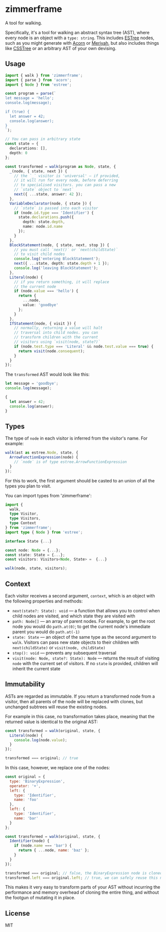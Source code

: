 # zimmerframe

A tool for walking.

Specifically, it's a tool for walking an abstract syntax tree (AST), where every node is an object with a `type: string`. This includes [ESTree](https://github.com/estree/estree) nodes, such as you might generate with [Acorn](https://github.com/acornjs/acorn) or [Meriyah](https://github.com/meriyah/meriyah), but also includes things like [CSSTree](https://github.com/csstree/csstree) or an arbitrary AST of your own devising.

## Usage

```ts
import { walk } from 'zimmerframe';
import { parse } from 'acorn';
import { Node } from 'estree';

const program = parse(`
let message = 'hello';
console.log(message);

if (true) {
  let answer = 42;
  console.log(answer);
}
`);

// You can pass in arbitrary state
const state = {
  declarations: [],
  depth: 0
};

const transformed = walk(program as Node, state, {
  _(node, { state, next }) {
    // the `_` visitor is 'universal' — if provided,
    // it will run for every node, before deferring
    // to specialised visitors. you can pass a new
    // `state` object to `next`
    next({ ...state, answer: 42 });
  },
  VariableDeclarator(node, { state }) {
    // `state` is passed into each visitor
    if (node.id.type === 'Identifier') {
      state.declarations.push({
        depth: state.depth,
        name: node.id.name
      });
    }
  },
  BlockStatement(node, { state, next, stop }) {
    // you must call `next()` or `next(childState)`
    // to visit child nodes
    console.log('entering BlockStatement');
    next({ ...state, depth: state.depth + 1 });
    console.log('leaving BlockStatement');
  },
  Literal(node) {
    // if you return something, it will replace
    // the current node
    if (node.value === 'hello') {
      return {
        ...node,
        value: 'goodbye'
      };
    }
  },
  IfStatement(node, { visit }) {
    // normally, returning a value will halt
    // traversal into child nodes. you can
    // transform children with the current
    // visitors using `visit(node, state?)`
    if (node.test.type === 'Literal' && node.test.value === true) {
      return visit(node.consequent);
    }
  }
});
```

The `transformed` AST would look like this:

```js
let message = 'goodbye';
console.log(message);

{
  let answer = 42;
  console.log(answer);
}
```

## Types

The type of `node` in each visitor is inferred from the visitor's name. For example:

```ts
walk(ast as estree.Node, state, {
  ArrowFunctionExpression(node) {
    // `node` is of type estree.ArrowFunctionExpression
  }
});
```

For this to work, the first argument should be casted to an union of all the types you plan to visit.

You can import types from 'zimmerframe':

```ts
import {
  walk,
  type Visitor,
  type Visitors,
  type Context
} from 'zimmerframe';
import type { Node } from 'estree';

interface State {...}

const node: Node = {...};
const state: State = {...};
const visitors: Visitors<Node, State> =  {...}

walk(node, state, visitors);
```

## Context

Each visitor receives a second argument, `context`, which is an object with the following properties and methods:

- `next(state?: State): void` — a function that allows you to control when child nodes are visited, and which state they are visited with
- `path: Node[]` — an array of parent nodes. For example, to get the root node you would do `path.at(0)`; to get the current node's immediate parent you would do `path.at(-1)`
- `state: State` — an object of the same type as the second argument to `walk`. Visitors can pass new state objects to their children with `next(childState)` or `visit(node, childState)`
- `stop(): void` — prevents any subsequent traversal
- `visit(node: Node, state?: State): Node` — returns the result of visiting `node` with the current set of visitors. If no `state` is provided, children will inherit the current state

## Immutability

ASTs are regarded as immutable. If you return a transformed node from a visitor, then all parents of the node will be replaced with clones, but unchanged subtrees will reuse the existing nodes.

For example in this case, no transformation takes place, meaning that the returned value is identical to the original AST:

```js
const transformed = walk(original, state, {
  Literal(node) {
    console.log(node.value);
  }
});

transformed === original; // true
```

In this case, however, we replace one of the nodes:

```js
const original = {
  type: 'BinaryExpression',
  operator: '+',
  left: {
    type: 'Identifier',
    name: 'foo'
  },
  left: {
    type: 'Identifier',
    name: 'bar'
  }
};

const transformed = walk(original, state, {
  Identifier(node) {
    if (node.name === 'bar') {
      return { ...node, name: 'baz' };
    }
  }
});

transformed === original; // false, the BinaryExpression node is cloned
transformed.left === original.left; // true, we can safely reuse this node
```

This makes it very easy to transform parts of your AST without incurring the performance and memory overhead of cloning the entire thing, and without the footgun of mutating it in place.

## License

MIT
